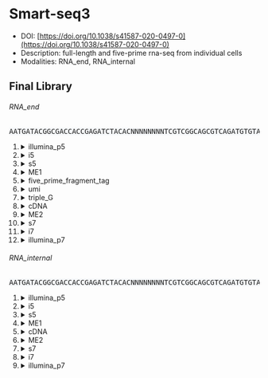 # Smart-seq3
- DOI: [https://doi.org/10.1038/s41587-020-0497-0](https://doi.org/10.1038/s41587-020-0497-0)
- Description: full-length and five-prime rna-seq from individual cells
- Modalities: RNA_end, RNA_internal
    
## Final Library
###### RNA_end
<pre style="overflow-x: auto; text-align: left; background-color: #f6f8fa">AATGATACGGCGACCACCGAGATCTACACNNNNNNNNTCGTCGGCAGCGTCAGATGTGTATAAGAGACAGATTGCGCAATGNNNNNNNNGGGXCTGTCTCTTATACACATCTCCGAGCCCACGAGACNNNNNNNNATCTCGTATGCCGTCTTCTGCTTG</pre>
1. <details><summary>illumina_p5</summary>

   - sequence_type: fixed
   - sequence: <pre style="overflow-x: auto; text-align: left; margin: 0; display: inline;">AATGATACGGCGACCACCGAGATCTACAC</pre>
   - min_len: 29
   - max_len: 29
   - onlist: None
   </details>
2. <details><summary>i5</summary>

   - sequence_type: onlist
   - sequence: <pre style="overflow-x: auto; text-align: left; margin: 0; display: inline;">NNNNNNNN</pre>
   - min_len: 10
   - max_len: 10
   - onlist: {'filename': 'i5_onlist.txt', 'md5': None}
   </details>
3. <details><summary>s5</summary>

   - sequence_type: fixed
   - sequence: <pre style="overflow-x: auto; text-align: left; margin: 0; display: inline;">TCGTCGGCAGCGTC</pre>
   - min_len: 14
   - max_len: 14
   - onlist: None
   </details>
4. <details><summary>ME1</summary>

   - sequence_type: fixed
   - sequence: <pre style="overflow-x: auto; text-align: left; margin: 0; display: inline;">AGATGTGTATAAGAGACAG</pre>
   - min_len: 19
   - max_len: 19
   - onlist: None
   </details>
5. <details><summary>five_prime_fragment_tag</summary>

   - sequence_type: fixed
   - sequence: <pre style="overflow-x: auto; text-align: left; margin: 0; display: inline;">ATTGCGCAATG</pre>
   - min_len: 11
   - max_len: 11
   - onlist: None
   </details>
6. <details><summary>umi</summary>

   - sequence_type: random
   - sequence: <pre style="overflow-x: auto; text-align: left; margin: 0; display: inline;">NNNNNNNN</pre>
   - min_len: 8
   - max_len: 8
   - onlist: None
   </details>
7. <details><summary>triple_G</summary>

   - sequence_type: fixed
   - sequence: <pre style="overflow-x: auto; text-align: left; margin: 0; display: inline;">GGG</pre>
   - min_len: 3
   - max_len: 3
   - onlist: None
   </details>
8. <details><summary>cDNA</summary>

   - sequence_type: random
   - sequence: <pre style="overflow-x: auto; text-align: left; margin: 0; display: inline;">X</pre>
   - min_len: 1
   - max_len: 98
   - onlist: None
   </details>
9. <details><summary>ME2</summary>

   - sequence_type: fixed
   - sequence: <pre style="overflow-x: auto; text-align: left; margin: 0; display: inline;">CTGTCTCTTATACACATCT</pre>
   - min_len: 19
   - max_len: 19
   - onlist: None
   </details>
10. <details><summary>s7</summary>

    - sequence_type: fixed
    - sequence: <pre style="overflow-x: auto; text-align: left; margin: 0; display: inline;">CCGAGCCCACGAGAC</pre>
    - min_len: 15
    - max_len: 15
    - onlist: None
    </details>
11. <details><summary>i7</summary>

    - sequence_type: onlist
    - sequence: <pre style="overflow-x: auto; text-align: left; margin: 0; display: inline;">NNNNNNNN</pre>
    - min_len: 8
    - max_len: 8
    - onlist: {'filename': 'i7_onlist.txt', 'md5': None}
    </details>
12. <details><summary>illumina_p7</summary>

    - sequence_type: None
    - sequence: <pre style="overflow-x: auto; text-align: left; margin: 0; display: inline;">ATCTCGTATGCCGTCTTCTGCTTG</pre>
    - min_len: 24
    - max_len: 24
    - onlist: None
    </details>
###### RNA_internal
<pre style="overflow-x: auto; text-align: left; background-color: #f6f8fa">AATGATACGGCGACCACCGAGATCTACACNNNNNNNNTCGTCGGCAGCGTCAGATGTGTATAAGAGACAGXCTGTCTCTTATACACATCTCCGAGCCCACGAGACNNNNNNNNATCTCGTATGCCGTCTTCTGCTTG</pre>
1. <details><summary>illumina_p5</summary>

   - sequence_type: fixed
   - sequence: <pre style="overflow-x: auto; text-align: left; margin: 0; display: inline;">AATGATACGGCGACCACCGAGATCTACAC</pre>
   - min_len: 29
   - max_len: 29
   - onlist: None
   </details>
2. <details><summary>i5</summary>

   - sequence_type: onlist
   - sequence: <pre style="overflow-x: auto; text-align: left; margin: 0; display: inline;">NNNNNNNN</pre>
   - min_len: 10
   - max_len: 10
   - onlist: {'filename': 'i5_onlist.txt', 'md5': None}
   </details>
3. <details><summary>s5</summary>

   - sequence_type: fixed
   - sequence: <pre style="overflow-x: auto; text-align: left; margin: 0; display: inline;">TCGTCGGCAGCGTC</pre>
   - min_len: 14
   - max_len: 14
   - onlist: None
   </details>
4. <details><summary>ME1</summary>

   - sequence_type: fixed
   - sequence: <pre style="overflow-x: auto; text-align: left; margin: 0; display: inline;">AGATGTGTATAAGAGACAG</pre>
   - min_len: 19
   - max_len: 19
   - onlist: None
   </details>
5. <details><summary>cDNA</summary>

   - sequence_type: random
   - sequence: <pre style="overflow-x: auto; text-align: left; margin: 0; display: inline;">X</pre>
   - min_len: 1
   - max_len: 98
   - onlist: None
   </details>
6. <details><summary>ME2</summary>

   - sequence_type: fixed
   - sequence: <pre style="overflow-x: auto; text-align: left; margin: 0; display: inline;">CTGTCTCTTATACACATCT</pre>
   - min_len: 19
   - max_len: 19
   - onlist: None
   </details>
7. <details><summary>s7</summary>

   - sequence_type: fixed
   - sequence: <pre style="overflow-x: auto; text-align: left; margin: 0; display: inline;">CCGAGCCCACGAGAC</pre>
   - min_len: 15
   - max_len: 15
   - onlist: None
   </details>
8. <details><summary>i7</summary>

   - sequence_type: onlist
   - sequence: <pre style="overflow-x: auto; text-align: left; margin: 0; display: inline;">NNNNNNNN</pre>
   - min_len: 8
   - max_len: 8
   - onlist: {'filename': 'i7_onlist.txt', 'md5': None}
   </details>
9. <details><summary>illumina_p7</summary>

   - sequence_type: None
   - sequence: <pre style="overflow-x: auto; text-align: left; margin: 0; display: inline;">ATCTCGTATGCCGTCTTCTGCTTG</pre>
   - min_len: 24
   - max_len: 24
   - onlist: None
   </details>
